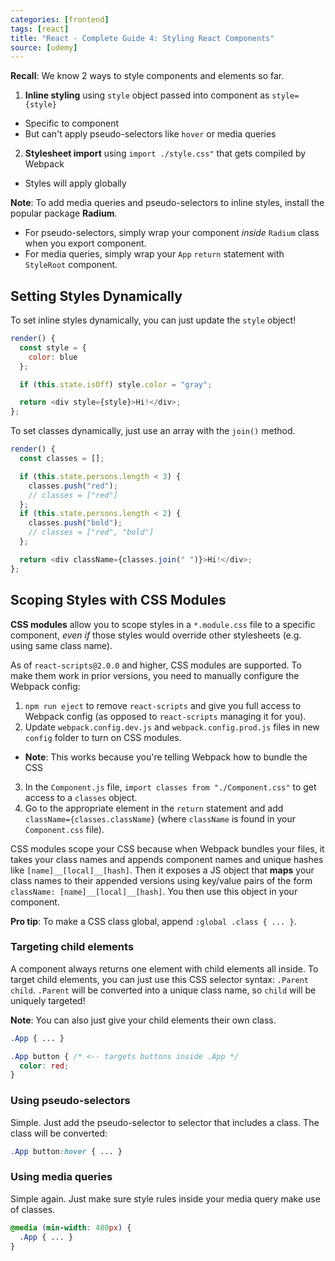 ```yaml
---
categories: [frontend]
tags: [react]
title: "React - Complete Guide 4: Styling React Components"
source: [udemy]
---
```


**Recall**: We know 2 ways to style components and elements so far.

1. **Inline styling** using `style` object passed into component as `style={style}`
  * Specific to component
  * But can't apply pseudo-selectors like `hover` or media queries
2. **Stylesheet import** using `import ./style.css"` that gets compiled by Webpack
  * Styles will apply globally

**Note**: To add media queries and pseudo-selectors to inline styles, install the popular package **Radium**.
  * For pseudo-selectors, simply wrap your component *inside* `Radium` class when you export component.
  * For media queries, simply wrap your `App` `return` statement with `StyleRoot` component.

## Setting Styles Dynamically

To set inline styles dynamically, you can just update the `style` object!

```js
render() {
  const style = {
    color: blue
  };

  if (this.state.isOff) style.color = "gray";

  return <div style={style}>Hi!</div>;
};
```

To set classes dynamically, just use an array with the `join()` method.

```js
render() {
  const classes = [];

  if (this.state.persons.length < 3) {
    classes.push("red");
    // classes = ["red"]
  };
  if (this.state.persons.length < 2) {
    classes.push("bold");
    // classes = ["red", "bold"]
  };

  return <div className={classes.join(" ")}>Hi!</div>;
};
```

## Scoping Styles with CSS Modules

**CSS modules** allow you to scope styles in a `*.module.css` file to a specific component, *even if* those styles would override other stylesheets (e.g. using same class name).

As of `react-scripts@2.0.0` and higher, CSS modules are supported. To make them work in prior versions, you need to manually configure the Webpack config:

1. `npm run eject` to remove `react-scripts` and give you full access to Webpack config (as opposed to `react-scripts` managing it for you).
2. Update `webpack.config.dev.js` and `webpack.config.prod.js` files in new `config` folder to turn on CSS modules.
  * **Note**: This works because you're telling Webpack how to bundle the CSS
3. In the `Component.js` file, `import classes from "./Component.css"` to get access to a `classes` object.
4. Go to the appropriate element in the `return` statement and add `className={classes.className}` (where `className` is found in your `Component.css` file).

CSS modules scope your CSS because when Webpack bundles your files, it takes your class names and appends component names and unique hashes like `[name]__[local]__[hash]`. Then it exposes a JS object that **maps** your class names to their appended versions using key/value pairs of the form `className: [name]__[local]__[hash]`. You then use this object in your component.

**Pro tip**: To make a CSS class global, append `:global .class { ... }`.

### Targeting child elements

A component always returns one element with child elements all inside. To target child elements, you can just use this CSS selector syntax: `.Parent child`. `.Parent` will be converted into a unique class name, so `child` will be uniquely targeted!

**Note**: You can also just give your child elements their own class.

```css
.App { ... }

.App button { /* <-- targets buttons inside .App */
  color: red;
}
```

### Using pseudo-selectors

Simple. Just add the pseudo-selector to selector that includes a class. The class will be converted:

```css
.App button:hover { ... }
```

### Using media queries

Simple again. Just make sure style rules inside your media query make use of classes.

```css
@media (min-width: 480px) {
  .App { ... }
}
```